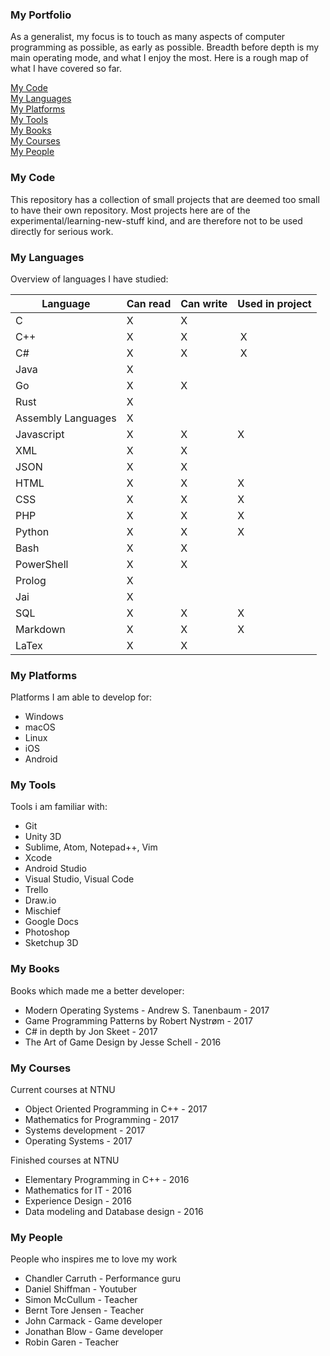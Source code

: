### My Portfolio
As a generalist, my focus is to touch as many aspects of computer programming as possible, as early as possible. Breadth before depth is my main operating mode, and what I enjoy the most. Here is a rough map of what I have covered so far.

[My Code](#MyCode) </br>
[My Languages](#MyLanguages)</br>
[My Platforms](#MyPlatforms)</br>
[My Tools](#MyTools)</br>
[My Books](#MyBooks)</br>
[My Courses](#MyCourses)</br>
[My People](#MyPeople)</br>


<a id="MyCode"></a>
### My Code
This repository has a collection of small projects that are deemed too small to have their own repository. Most projects here are of the experimental/learning-new-stuff kind, and are therefore not to be used directly for serious work.


<a id="MyLanguages"></a>
### My Languages
Overview of languages I have studied:

|Language|Can read|Can write|Used in project|
|--------|--------|---------|-----------------|
| C    | X | X |   |
| C++  | X | X | X |
| C#   | X | X | X |
| Java | X |  |   |
| Go   | X | X |   |
| Rust | X |   |   |
| Assembly Languages | X |  |  |
| Javascript | X | X | X |
| XML  | X | X |   |
| JSON | X | X |   |
| HTML | X | X | X |
| CSS  | X | X | X |
| PHP  | X | X | X |
| Python   | X | X | X |
| Bash     | X | X |   |
| PowerShell | X | X |  |
| Prolog   | X |   |   |
| Jai      | X |   |   |
| SQL      | X | X | X |
| Markdown | X | X | X |
| LaTex    | X | X |   ||


<a id="MyPlatforms"></a>
### My Platforms
Platforms I am able to develop for:
- Windows
- macOS
- Linux
- iOS
- Android


<a id="MyTools"></a>
### My Tools
Tools i am familiar with:
- Git
- Unity 3D
- Sublime, Atom, Notepad++, Vim
- Xcode
- Android Studio
- Visual Studio, Visual Code
- Trello
- Draw.io
- Mischief
- Google Docs
- Photoshop
- Sketchup 3D


<a id="MyBooks"></a>
### My Books
Books which made me a better developer:
- Modern Operating Systems - Andrew S. Tanenbaum - 2017
- Game Programming Patterns by Robert Nystrøm - 2017
- C# in depth by Jon Skeet - 2017
- The Art of Game Design by Jesse Schell - 2016


<a id="MyCourses"></a>
### My Courses
Current courses at NTNU
- Object Oriented Programming in C++ - 2017
- Mathematics for Programming - 2017
- Systems development - 2017
- Operating Systems - 2017


Finished courses at NTNU
- Elementary Programming in C++ - 2016
- Mathematics for IT - 2016
- Experience Design - 2016
- Data modeling and Database design - 2016


<a id="MyPeople"></a>
### My People
People who inspires me to love my work
- Chandler Carruth - Performance guru
- Daniel Shiffman - Youtuber
- Simon McCullum  - Teacher
- Bernt Tore Jensen - Teacher
- John Carmack  - Game developer
- Jonathan Blow - Game developer
- Robin Garen   - Teacher

